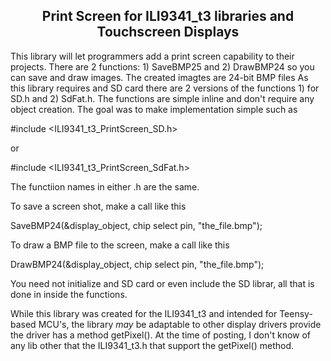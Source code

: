 <b><h2><center>Print Screen for ILI9341_t3 libraries and Touchscreen Displays</center></h1></b>

This library will let programmers add a print screen capability to their projects. There are 2 functions: 1) SaveBMP25 and 2) DrawBMP24 so you can save and draw images. The created imagtes are 24-bit BMP files
As this library requires and SD card there are 2 versions of the functions 1) for SD.h and 2) SdFat.h. The functions are simple inline and don't require any object creation. The goal was to make implementation simple such as


#include <ILI9341_t3_PrintScreen_SD.h>

or

#include <ILI9341_t3_PrintScreen_SdFat.h>


The functiion names in either .h are the same.

To save a screen shot, make a call like this

SaveBMP24(&display_object, chip select pin, "the_file.bmp");

To draw a BMP file to the screen, make a call like this

DrawBMP24(&display_object, chip select pin, "the_file.bmp");


You need not initialize and SD card or even include the SD librar, all that is done in inside the functions.

While this library was created for the ILI9341_t3 and intended for Teensy-based MCU's, the library *may* be adaptable to other display drivers provide the driver has a method getPixel(). At the time of posting, I don't know of any lib other that the ILI9341_t3.h that support the getPixel() method.

<br>
<br>

